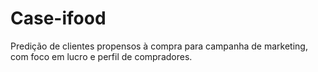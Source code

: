 # Case-ifood
Predição de clientes propensos à compra para campanha de marketing, com foco em lucro e perfil de compradores.
